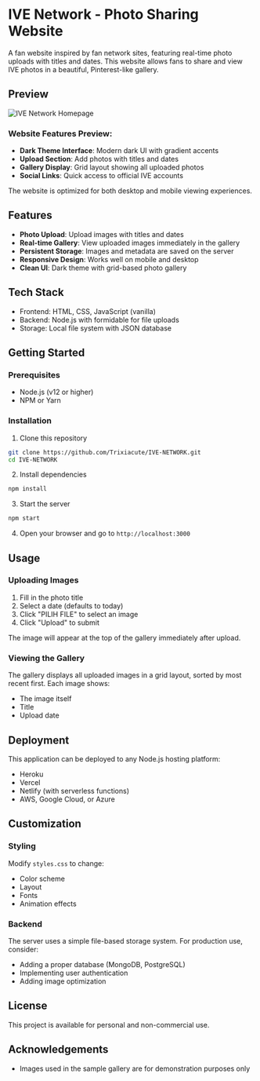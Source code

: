 # IVE Network - Photo Sharing Website

A fan website inspired by fan network sites, featuring real-time photo uploads with titles and dates. This website allows fans to share and view IVE photos in a beautiful, Pinterest-like gallery.

## Preview

![IVE Network Homepage](https://i.imgur.com/Qjmm9cT.png)

### Website Features Preview:

- **Dark Theme Interface**: Modern dark UI with gradient accents
- **Upload Section**: Add photos with titles and dates
- **Gallery Display**: Grid layout showing all uploaded photos
- **Social Links**: Quick access to official IVE accounts

The website is optimized for both desktop and mobile viewing experiences.

## Features

- **Photo Upload**: Upload images with titles and dates
- **Real-time Gallery**: View uploaded images immediately in the gallery
- **Persistent Storage**: Images and metadata are saved on the server
- **Responsive Design**: Works well on mobile and desktop
- **Clean UI**: Dark theme with grid-based photo gallery

## Tech Stack

- Frontend: HTML, CSS, JavaScript (vanilla)
- Backend: Node.js with formidable for file uploads
- Storage: Local file system with JSON database

## Getting Started

### Prerequisites

- Node.js (v12 or higher)
- NPM or Yarn

### Installation

1. Clone this repository
```bash
git clone https://github.com/Trixiacute/IVE-NETWORK.git
cd IVE-NETWORK
```

2. Install dependencies
```bash
npm install
```

3. Start the server
```bash
npm start
```

4. Open your browser and go to `http://localhost:3000`

## Usage

### Uploading Images

1. Fill in the photo title
2. Select a date (defaults to today)
3. Click "PILIH FILE" to select an image
4. Click "Upload" to submit

The image will appear at the top of the gallery immediately after upload.

### Viewing the Gallery

The gallery displays all uploaded images in a grid layout, sorted by most recent first. Each image shows:
- The image itself
- Title
- Upload date

## Deployment

This application can be deployed to any Node.js hosting platform:

- Heroku
- Vercel
- Netlify (with serverless functions)
- AWS, Google Cloud, or Azure

## Customization

### Styling

Modify `styles.css` to change:
- Color scheme
- Layout
- Fonts
- Animation effects

### Backend

The server uses a simple file-based storage system. For production use, consider:
- Adding a proper database (MongoDB, PostgreSQL)
- Implementing user authentication
- Adding image optimization

## License

This project is available for personal and non-commercial use.

## Acknowledgements

- Images used in the sample gallery are for demonstration purposes only 